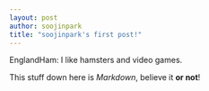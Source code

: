 ```yaml
---
layout: post
author: soojinpark
title: "soojinpark's first post!"
---
```


EnglandHam: I like hamsters and video games. 

This stuff down here is _Markdown_, believe it **or not**!
